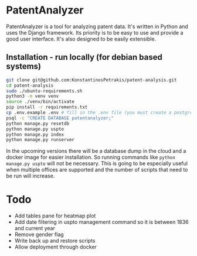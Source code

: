 # PatentAnalyzer

PatentAnalyzer is a tool for analyzing patent data. It's written in Python and uses the Django framework. Its priority is to be easy to use and provide a good user interface. It's also designed to be easily extensible. 

## Installation - run locally (for debian based systems)
```bash
git clone git@github.com:KonstantinosPetrakis/patent-analysis.git
cd patent-analysis
sudo ./ubuntu-requirements.sh
python3 -m venv venv
source ./venv/bin/activate
pip install -r requirements.txt
cp .env.example .env # fill in the .env file (you must create a postgres db and install the trigram extension)
psql -c "CREATE DATABASE patentanalyzer;"
python manage.py resetdb
python manage.py uspto
python manage.py index
python manage.py runserver
```

In the upcoming versions there will be a database dump in the cloud and a docker image for easier installation. So running commands like `python manage.py uspto` will not be necessary.
This is going to be especially useful when multiple offices are supported and the number of scripts that need to be run will increase.


# Todo
* Add tables pane for heatmap plot
* Add date filtering in uspto management command so it is between 1836 and current year
* Remove gender flag
* Write back up and restore scripts
* Allow deployment through docker